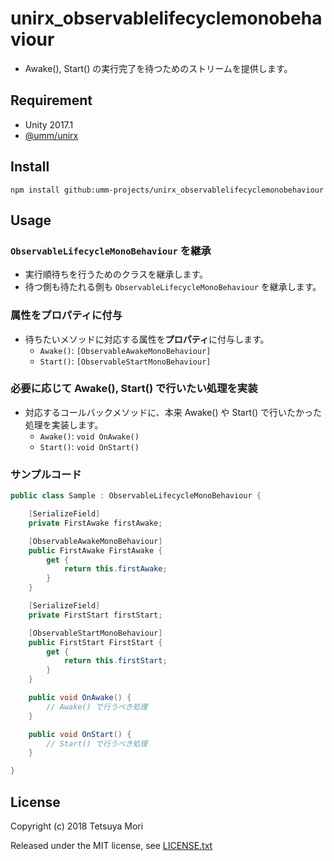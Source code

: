# unirx_observablelifecyclemonobehaviour

* Awake(), Start() の実行完了を待つためのストリームを提供します。

## Requirement

* Unity 2017.1
* [@umm/unirx](https://github.com/umm-projects/unirx)

## Install

```shell
npm install github:umm-projects/unirx_observablelifecyclemonobehaviour
```

## Usage

### `ObservableLifecycleMonoBehaviour` を継承

* 実行順待ちを行うためのクラスを継承します。
* 待つ側も待たれる側も `ObservableLifecycleMonoBehaviour` を継承します。

### 属性をプロパティに付与

* 待ちたいメソッドに対応する属性を**プロパティ**に付与します。
  * `Awake()`: `[ObservableAwakeMonoBehaviour]`
  * `Start()`: `[ObservableStartMonoBehaviour]`

### 必要に応じて Awake(), Start() で行いたい処理を実装

* 対応するコールバックメソッドに、本来 Awake() や Start() で行いたかった処理を実装します。
  * `Awake()`: `void OnAwake()`
  * `Start()`: `void OnStart()`

### サンプルコード

```csharp
public class Sample : ObservableLifecycleMonoBehaviour {

    [SerializeField]
    private FirstAwake firstAwake;

    [ObservableAwakeMonoBehaviour]
    public FirstAwake FirstAwake {
        get {
            return this.firstAwake;
        }
    }

    [SerializeField]
    private FirstStart firstStart;

    [ObservableStartMonoBehaviour]
    public FirstStart FirstStart {
        get {
            return this.firstStart;
        }
    }

    public void OnAwake() {
        // Awake() で行うべき処理
    }

    public void OnStart() {
        // Start() で行うべき処理
    }

}
```

## License

Copyright (c) 2018 Tetsuya Mori

Released under the MIT license, see [LICENSE.txt](LICENSE.txt)


